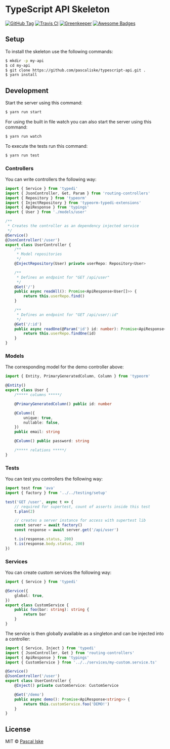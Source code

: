 # TypeScript API Skeleton

[![GitHub Tag](https://img.shields.io/github/tag/pascaliske/typescript-api.svg?style=flat-square)](https://github.com/pascaliske/typescript-api) [![Travis CI](https://img.shields.io/travis/com/pascaliske/typescript-api/master.svg?style=flat-square)](https://travis-ci.com/pascaliske/typescript-api) [![Greenkeeper](https://badges.greenkeeper.io/pascaliske/typescript-api.svg?style=flat-square)](https://greenkeeper.io) [![Awesome Badges](https://img.shields.io/badge/badges-awesome-green.svg?style=flat-square)](https://github.com/Naereen/badges)

## Setup

To install the skeleton use the following commands:

```bash
$ mkdir -p my-api
$ cd my-api
$ git clone https://github.com/pascaliske/typescript-api.git .
$ yarn install
```

## Development

Start the server using this command:

```bash
$ yarn run start
```

For using the built in file watch you can also start the server using this command:

```bash
$ yarn run watch
```

To execute the tests run this command:

```bash
$ yarn run test
```

### Controllers

You can write controllers the following way:

```typescript
import { Service } from 'typedi'
import { JsonController, Get, Param } from 'routing-controllers'
import { Repository } from 'typeorm'
import { InjectRepository } from 'typeorm-typedi-extensions'
import { ApiResponse } from 'typings'
import { User } from './models/user'

/**
 * Creates the controller as an dependency injected service
 */
@Service()
@JsonController('/user')
export class UserController {
    /**
     * Model repositories
     */
    @InjectRepository(User) private userRepo: Repository<User>

    /**
     * Defines an endpoint for "GET /api/user"
     */
    @Get('/')
    public async readAll(): Promise<ApiResponse<User[]>> {
        return this.userRepo.find()
    }

    /**
     * Defines an endpoint for "GET /api/user/:id"
     */
    @Get('/:id')
    public async readOne(@Param('id') id: number): Promise<ApiResponse<User>> {
        return this.userRepo.findOne(id)
    }
}
```

### Models

The corresponding model for the demo controller above:

```typescript
import { Entity, PrimaryGeneratedColumn, Column } from 'typeorm'

@Entity()
export class User {
    /***** columns *****/

    @PrimaryGeneratedColumn() public id: number

    @Column({
        unique: true,
        nullable: false,
    })
    public email: string

    @Column() public password: string

    /***** relations *****/
}
```

### Tests

You can test you controllers the following way:

```typescript
import test from 'ava'
import { factory } from '../../testing/setup'

test('GET /user', async t => {
    // required for supertest, count of asserts inside this test
    t.plan(2)

    // creates a server instance for access with supertest lib
    const server = await factory()
    const response = await server.get('/api/user')

    t.is(response.status, 200)
    t.is(response.body.status, 200)
})
```

### Services

You can create custom services the following way:

```typescript
import { Service } from 'typedi'

@Service({
    global: true,
})
export class CustomService {
    public foo(bar: string): string {
        return bar
    }
}
```

The service is then globally available as a singleton and can be injected into a controller:

```typescript
import { Service, Inject } from 'typedi'
import { JsonController, Get } from 'routing-controllers'
import { ApiResponse } from 'typings'
import { CustomService } from '../../services/my-custom.service.ts'

@Service()
@JsonController('/user')
export class UserController {
    @Inject() private customService: CustomService

    @Get('/demo')
    public async demo(): Promise<ApiResponse<string>> {
        return this.customService.foo('DEMO!')
    }
}
```

## License

MIT © [Pascal Iske](https://pascal-iske.de)
